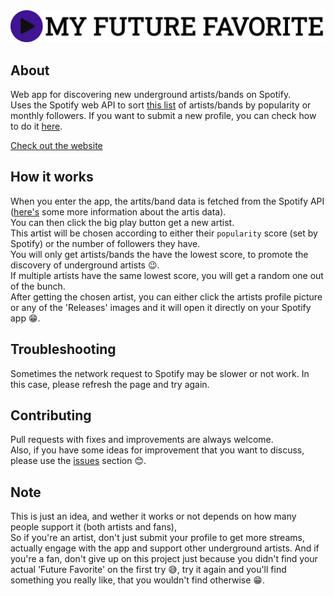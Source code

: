 <img src="public/header_img.png">

## About

Web app for discovering new underground artists/bands on Spotify.\
Uses the Spotify web API to sort [this list](https://github.com/Ricardo-Silva91/my-future-favorite/blob/main/src/assets/artists.js) of artists/bands by popularity or monthly followers.
If you want to submit a new profile, you can check how to do it [here](https://github.com/Ricardo-Silva91/my-future-favorite/blob/main/docs/how-to-submit.md).

[Check out the website](https://my-future-favorite.netlify.app/)

## How it works

When you enter the app, the artits/band data is fetched from the Spotify API ([here's](https://developer.spotify.com/documentation/web-api/reference/#/operations/get-an-artist) some more information about the artis data).\
You can then click the big play button get a new artist.\
This artist will be chosen according to either their `popularity` score (set by Spotify) or the number of followers they have.\
You will only get artists/bands the have the lowest score, to promote the discovery of underground artists 😉.\
If multiple artists have the same lowest score, you will get a random one out of the bunch.\
After getting the chosen artist, you can either click the artists profile picture or any of the 'Releases' images and it will open it directly on your Spotify app 😁.

## Troubleshooting

Sometimes the network request to Spotify may be slower or not work.
In this case, please refresh the page and try again.

## Contributing

Pull requests with fixes and improvements are always welcome.\
Also, if you have some ideas for improvement that you want to discuss, please use the [issues](https://github.com/Ricardo-Silva91/my-future-favorite/issues?q=is%3Aissue+is%3Aopen+sort%3Aupdated-desc) section 😊.

## Note


This is just an idea, and wether it works or not depends on how many people support it (both artists and fans),\
So if you're an artist, don't just submit your profile to get more streams, actually engage with the app and support other underground artists.
And if you're a fan, don't give up on this project just because you didn't find your actual 'Future Favorite' on the first try 😅, try it again and you'll find something you really like, that you wouldn't find otherwise 😁.